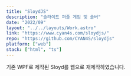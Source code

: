 ```yaml
---
title: "SloydJS"
description: "슬라이드 퍼즐 게임 및 솔버"
date: "2022/09"
layout: "../../layouts/Work.astro"
link: "https://www.cyan4s.com/sloydjs/"
repo: "https://github.com/CYAN4S/sloydjs"
platform: ["web"]
stack: ["html", "ts"]
---
```


기존 WPF로 제작된 Sloyd를 웹으로 재제작하였습니다.
